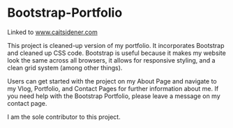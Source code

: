 # Bootstrap-Portfolio
Linked to www.caitsidener.com

This project is cleaned-up version of my portfolio. It incorporates Bootstrap and cleaned up CSS code. Bootstrap is useful because it makes my website look the same across all browsers, it allows for responsive styling, and a clean grid system (among other things).

Users can get started with the project on my About Page and navigate to my Vlog, Portfolio, and Contact Pages for further information about me. If you need help with the Bootstrap Portfolio, please leave a message on my contact page. 

I am the sole contributor to this project.
